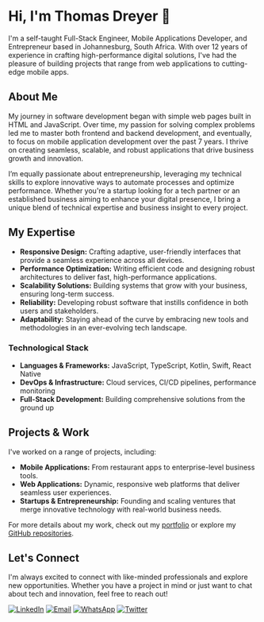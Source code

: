 # Hi, I'm Thomas Dreyer 👋

I'm a self-taught Full-Stack Engineer, Mobile Applications Developer, and Entrepreneur based in Johannesburg, South Africa. With over 12 years of experience in crafting high-performance digital solutions, I've had the pleasure of building projects that range from web applications to cutting-edge mobile apps.

## About Me

My journey in software development began with simple web pages built in HTML and JavaScript. Over time, my passion for solving complex problems led me to master both frontend and backend development, and eventually, to focus on mobile application development over the past 7 years. I thrive on creating seamless, scalable, and robust applications that drive business growth and innovation.

I’m equally passionate about entrepreneurship, leveraging my technical skills to explore innovative ways to automate processes and optimize performance. Whether you're a startup looking for a tech partner or an established business aiming to enhance your digital presence, I bring a unique blend of technical expertise and business insight to every project.

## My Expertise

- **Responsive Design:** Crafting adaptive, user-friendly interfaces that provide a seamless experience across all devices.
- **Performance Optimization:** Writing efficient code and designing robust architectures to deliver fast, high-performance applications.
- **Scalability Solutions:** Building systems that grow with your business, ensuring long-term success.
- **Reliability:** Developing robust software that instills confidence in both users and stakeholders.
- **Adaptability:** Staying ahead of the curve by embracing new tools and methodologies in an ever-evolving tech landscape.

### Technological Stack

- **Languages & Frameworks:** JavaScript, TypeScript, Kotlin, Swift, React Native
- **DevOps & Infrastructure:** Cloud services, CI/CD pipelines, performance monitoring
- **Full-Stack Development:** Building comprehensive solutions from the ground up

## Projects & Work

I've worked on a range of projects, including:

- **Mobile Applications:** From restaurant apps to enterprise-level business tools.
- **Web Applications:** Dynamic, responsive web platforms that deliver seamless user experiences.
- **Startups & Entrepreneurship:** Founding and scaling ventures that merge innovative technology with real-world business needs.

For more details about my work, check out my [portfolio](https://thomasdreyer.github.io) or explore my [GitHub repositories](https://github.com/thomasdreyer).

## Let's Connect

I'm always excited to connect with like-minded professionals and explore new opportunities. Whether you have a project in mind or just want to chat about tech and innovation, feel free to reach out!

[![LinkedIn](https://img.shields.io/badge/LinkedIn-Thomas_Dreyer-blue?logo=linkedin)](https://www.linkedin.com/in/thomas-dreyer) [![Email](https://img.shields.io/badge/Email-tdreyer62@gmail.com-red?logo=gmail)](mailto:tdreyer62@gmail.com) [![WhatsApp](https://img.shields.io/badge/WhatsApp-Chat-blue?logo=whatsapp)](https://wa.me/0027663385696) [![Twitter](https://img.shields.io/badge/Twitter-Follow-blue?logo=twitter)](https://twitter.com/yourprofile)






<!--
**thomasdreyer/thomasdreyer** is a ✨ _special_ ✨ repository because its `README.md` (this file) appears on your GitHub profile.

Here are some ideas to get you started:

- 🔭 I’m currently working on ...
- 🌱 I’m currently learning ...
- 👯 I’m looking to collaborate on ...
- 🤔 I’m looking for help with ...
- 💬 Ask me about ...
- 📫 How to reach me: ...
- 😄 Pronouns: ...
- ⚡ Fun fact: ...
-->
